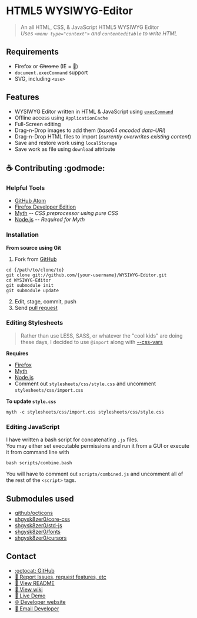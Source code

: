 # HTML5 WYSIWYG-Editor

> An all HTML, CSS, &amp; JavaScript HTML5 WYSIWYG Editor  
*Uses `<menu type="context">` and `contenteditable` to write HTML*

## Requirements

* Firefox or ~~Chrome~~ (IE = :poop:)
* `document.execCommand` support
* SVG, including `<use>`

## Features

* WYSIWYG Editor written in HTML & JavaScript using [`execCommand`][Midas]
* Offline access using `ApplicationCache`
* Full-Screen editing
* Drag-n-Drop images to add them (*base64 encoded data-URI*)
* Drag-n-Drop HTML files to import (*currently overwrites existing content*)
* Save and restore work using `localStorage`
* Save work as file using `download` attribute


## :coffee: Contributing :godmode:

### Helpful Tools
* [GitHub Atom][Atom]
* [Firefox Developer Edition][Firefox-dev]
* [Myth][Myth] -- *CSS preprocessor using pure CSS*
* [Node.js][Node] -- *Required for Myth*

### Installation

__From source using Git__  
1. Fork from [GitHub][GitHub]
```shell
cd {/path/to/clone/to}
git clone git://github.com/{your-username}/WYSIWYG-Editor.git
cd WYSIWYG-Editor
git submodule init
git submodule update
```
2. Edit, stage, commit, push
3. Send [pull request][Pull-req]
### Editing Stylesheets

> Rather than use LESS, SASS, or whatever the "cool kids" are doing these
days, I decided to use `@import` along with [--css-vars][CSS-vars]

**Requires**
* [Firefox][Firefox-dev]
* [Myth][Myth]
* [Node.js][Node]
* Comment out `stylesheets/css/style.css` and uncomment `stylesheets/css/import.css`

**To update `style.css`**
```shell
myth -c stylesheets/css/import.css stylesheets/css/style.css
```

### Editing JavaScript

I have written a bash script for concatenating `.js` files.  
You may either set executable permissions and run it from a GUI
or execute it from command line with
```shell
bash scripts/combine.bash
```
You will have to comment out `scripts/combined.js` and uncomment
all of the rest of the `<script>` tags.

## Submodules used

* [github/octicons][octicons]
* [shgysk8zer0/core-css][core-css]
* [shgysk8zer0/std-js][std-js]
* [shgysk8zer0/fonts][fonts]
* [shgysk8zer0/cursors][cursors]

## Contact

* [:octocat: GitHub][GitHub]
* [:bug: Report Issues, request features, etc][Issues]
* [:page_facing_up: View README][README]
* [:book: View wiki][wiki]
* [:link: Live Demo][Demo]
* [:globe_with_meridians: Developer website][website]
* [:e-mail: Email Developer][email]

[GitHub]: <https://github.com/shgysk8zer0/WYSIWYG-Editor>
[Issues]: <https://github.com/shgysk8zer0/WYSIWYG-Editor/issues/new>
[Pull-req]: <https://github.com/shgysk8zer0/WYSIWYG-Editor/compare/>
[README]: <https://github.com/shgysk8zer0/WYSIWYG-Editor/blob/master/README.md>
[Demo]: <https://chriszuber.com/demos/wysiwyg-editor/>
[email]: <mailto:shgysk8zer0@gmail.com>
[website]: <https://chriszuber.com>
[wiki]: <https://shgysk8zer0.github.io/WYSIWYG-Editor>
[license]: <https://github.com/shgysk8zer0/WYSIWYG-Editor/blob/master/LICENSE> "Licensed under GPL v2"
[Midas]: <https://developer.mozilla.org/en-US/docs/Midas> "Midas | MDN"
[Node]: <https://nodejs.org/> "Node.js"
[Myth]: <http://www.myth.io/> "Myth - CSS the way it was imagined"
[Atom]: <https://atom.io/> "Atom"
[Firefox-dev]: <https://www.mozilla.org/en-US/firefox/channel/#developer> "Firefox Developer Edition"
[CSS-vars]: <https://developer.mozilla.org/en-US/docs/Web/CSS/Using_CSS_variables> "Using CSS variables - CSS |MDN"
[octicons]: <https://github.com/github/octicons>
[core-css]: <https://github.com/shgysk8zer0/core-css>
[std-js]: <https://github.com/shgysk8zer0/std-js>
[fonts]: <https://github.com/shgysk8zer0/fonts>
[cursors]: <https://github.com/shgysk8zer0/cursors>
